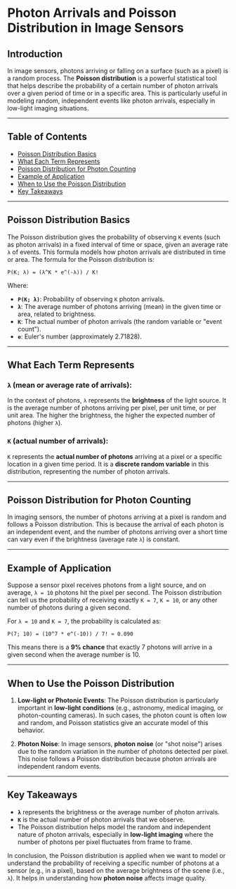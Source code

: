 # Photon Arrivals and Poisson Distribution in Image Sensors

## Introduction
In image sensors, photons arriving or falling on a surface (such as a pixel) is a random process. The **Poisson distribution** is a powerful statistical tool that helps describe the probability of a certain number of photon arrivals over a given period of time or in a specific area. This is particularly useful in modeling random, independent events like photon arrivals, especially in low-light imaging situations.

---

## Table of Contents
- [Poisson Distribution Basics](#poisson-distribution-basics)
- [What Each Term Represents](#what-each-term-represents)
- [Poisson Distribution for Photon Counting](#poisson-distribution-for-photon-counting)
- [Example of Application](#example-of-application)
- [When to Use the Poisson Distribution](#when-to-use-the-poisson-distribution)
- [Key Takeaways](#key-takeaways)

---

## Poisson Distribution Basics

The Poisson distribution gives the probability of observing `K` events (such as photon arrivals) in a fixed interval of time or space, given an average rate `λ` of events. This formula models how photon arrivals are distributed in time or area. The formula for the Poisson distribution is:

`P(K; λ) = (λ^K * e^(-λ)) / K!`

Where:
- **`P(K; λ)`**: Probability of observing `K` photon arrivals.
- **`λ`**: The average number of photons arriving (mean) in the given time or area, related to brightness.
- **`K`**: The actual number of photon arrivals (the random variable or "event count").
- **`e`**: Euler's number (approximately 2.71828).

---

## What Each Term Represents

### `λ` (mean or average rate of arrivals):
In the context of photons, `λ` represents the **brightness** of the light source. It is the average number of photons arriving per pixel, per unit time, or per unit area. The higher the brightness, the higher the expected number of photons (higher `λ`).

### `K` (actual number of arrivals):
`K` represents the **actual number of photons** arriving at a pixel or a specific location in a given time period. It is a **discrete random variable** in this distribution, representing the number of photon arrivals.

---

## Poisson Distribution for Photon Counting

In imaging sensors, the number of photons arriving at a pixel is random and follows a Poisson distribution. This is because the arrival of each photon is an independent event, and the number of photons arriving over a short time can vary even if the brightness (average rate `λ`) is constant.

---

## Example of Application

Suppose a sensor pixel receives photons from a light source, and on average, `λ = 10` photons hit the pixel per second. The Poisson distribution can tell us the probability of receiving exactly `K = 7`, `K = 10`, or any other number of photons during a given second.

For `λ = 10` and `K = 7`, the probability is calculated as:

`P(7; 10) = (10^7 * e^(-10)) / 7! ≈ 0.090`

This means there is a **9% chance** that exactly 7 photons will arrive in a given second when the average number is 10.

---

## When to Use the Poisson Distribution

1. **Low-light or Photonic Events**: The Poisson distribution is particularly important in **low-light conditions** (e.g., astronomy, medical imaging, or photon-counting cameras). In such cases, the photon count is often low and random, and Poisson statistics give an accurate model of this behavior.
   
2. **Photon Noise**: In image sensors, **photon noise** (or "shot noise") arises due to the random variation in the number of photons detected per pixel. This noise follows a Poisson distribution because photon arrivals are independent random events.

---

## Key Takeaways

- **`λ`** represents the brightness or the average number of photon arrivals.
- **`K`** is the actual number of photon arrivals that we observe.
- The Poisson distribution helps model the random and independent nature of photon arrivals, especially in **low-light imaging** where the number of photons per pixel fluctuates from frame to frame.

In conclusion, the Poisson distribution is applied when we want to model or understand the probability of receiving a specific number of photons at a sensor (e.g., in a pixel), based on the average brightness of the scene (i.e., `λ`). It helps in understanding how **photon noise** affects image quality.
